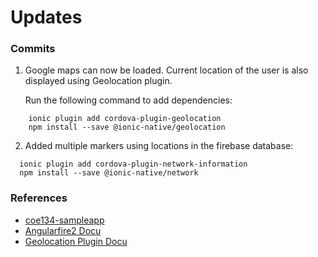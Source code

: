 # Updates

### Commits

1. Google maps can now be loaded. Current location of the user is also displayed using Geolocation plugin.

    Run the following command to add dependencies:

```
	ionic plugin add cordova-plugin-geolocation
	npm install --save @ionic-native/geolocation	
```
2. Added multiple markers using locations in the firebase database:

```
  ionic plugin add cordova-plugin-network-information
  npm install --save @ionic-native/network
```

### References

* [coe134-sampleapp](https://gitlab.com/agustin.johnpatrick/coe134-sampleapp/tree/firebase)
* [Angularfire2 Docu](https://github.com/angular/angularfire2)
* [Geolocation Plugin Docu](https://github.com/apache/cordova-plugin-geolocation)